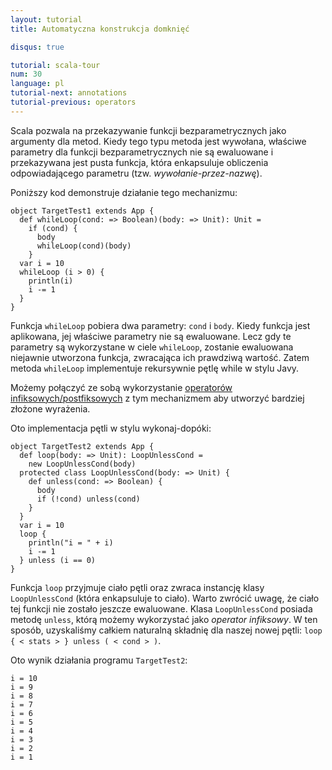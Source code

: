 ```yaml
---
layout: tutorial
title: Automatyczna konstrukcja domknięć

disqus: true

tutorial: scala-tour
num: 30
language: pl
tutorial-next: annotations
tutorial-previous: operators
---
```


Scala pozwala na przekazywanie funkcji bezparametrycznych jako argumenty dla metod. Kiedy tego typu metoda jest wywołana, właściwe parametry dla funkcji bezparametrycznych nie są ewaluowane i przekazywana jest pusta funkcja, która enkapsuluje obliczenia odpowiadającego parametru (tzw. *wywołanie-przez-nazwę*).

Poniższy kod demonstruje działanie tego mechanizmu:

```tut
object TargetTest1 extends App {
  def whileLoop(cond: => Boolean)(body: => Unit): Unit =
    if (cond) {
      body
      whileLoop(cond)(body)
    }
  var i = 10
  whileLoop (i > 0) {
    println(i)
    i -= 1
  }
}
```

Funkcja `whileLoop` pobiera dwa parametry: `cond` i `body`. Kiedy funkcja jest aplikowana, jej właściwe parametry nie są ewaluowane. Lecz gdy te parametry są wykorzystane w ciele `whileLoop`, zostanie ewaluowana niejawnie utworzona funkcja, zwracająca ich prawdziwą wartość. Zatem metoda `whileLoop` implementuje rekursywnie pętlę while w stylu Javy.

Możemy połączyć ze sobą wykorzystanie [operatorów infiksowych/postfiksowych](operators.html) z tym mechanizmem aby utworzyć bardziej złożone wyrażenia.

Oto implementacja pętli w stylu wykonaj-dopóki:

```tut
object TargetTest2 extends App {
  def loop(body: => Unit): LoopUnlessCond =
    new LoopUnlessCond(body)
  protected class LoopUnlessCond(body: => Unit) {
    def unless(cond: => Boolean) {
      body
      if (!cond) unless(cond)
    }
  }
  var i = 10
  loop {
    println("i = " + i)
    i -= 1
  } unless (i == 0)
}
```

Funkcja `loop` przyjmuje ciało pętli oraz zwraca instancję klasy `LoopUnlessCond` (która enkapsuluje to ciało). Warto zwrócić uwagę, że ciało tej funkcji nie zostało jeszcze ewaluowane. Klasa `LoopUnlessCond` posiada metodę `unless`, którą możemy wykorzystać jako *operator infiksowy*. W ten sposób, uzyskaliśmy całkiem naturalną składnię dla naszej nowej pętli: `loop { < stats > } unless ( < cond > )`.

Oto wynik działania programu `TargetTest2`:

```
i = 10
i = 9
i = 8
i = 7
i = 6
i = 5
i = 4
i = 3
i = 2
i = 1
```

